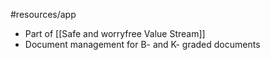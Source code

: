 #resources/app 

* Part of [[Safe and worryfree Value Stream]]
* Document management for B- and K- graded documents